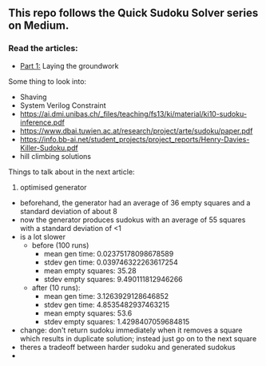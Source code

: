 ## This repo follows the Quick Sudoku Solver series on Medium.

### Read the articles:
- [Part 1:](https://medium.com/@spooky_man/quick-sudoku-solver-pt-1-eb9a748e3e7a) Laying the groundwork

Some thing to look into:
- Shaving
- System Verilog Constraint
- https://ai.dmi.unibas.ch/_files/teaching/fs13/ki/material/ki10-sudoku-inference.pdf
- https://www.dbai.tuwien.ac.at/research/project/arte/sudoku/paper.pdf
- https://info.bb-ai.net/student_projects/project_reports/Henry-Davies-Killer-Sudoku.pdf
- hill climbing solutions


Things to talk about in the next article:
1. optimised generator
  - beforehand, the generator had an average of 36 empty squares and a standard deviation of about 8
  - now the generator produces sudokus with an average of 55 squares with a standard deviation of <1
  - is a lot slower
    - before (100 runs)
      - mean gen time: 0.02375178098678589
      - stdev gen time: 0.039746322263617254
      - mean empty squares: 35.28
      - stdev empty squares: 9.490111812946266
    - after (10 runs):
      - mean gen time: 3.1263929128646852
      - stdev gen time: 4.8535482937463215
      - mean empty squares: 53.6
      - stdev empty squares: 1.4298407059684815
  - change: don't return sudoku  immediately when it removes a square which results in duplicate solution; instead just go on to the next square
  - theres a tradeoff between harder sudoku and generated sudokus
  - 